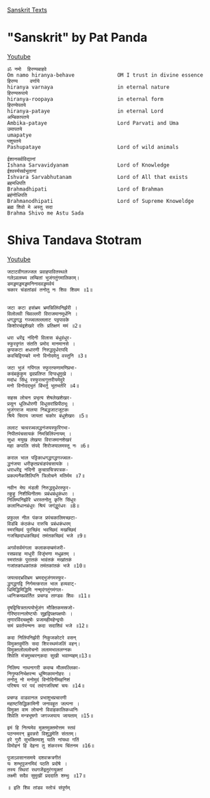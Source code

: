 [Sanskrit Texts](sanskrit-texts.md)
# "Sanskrit" by Pat Panda
  [Youtube](https://www.youtube.com/watch?v=Z1Z6tww61DA&list=PLo4qIQPKyBJ8P09Tp1FzmlyknJOu9XScQ&index=1)

	ॐ नमो  हिरण्यबाहवे  
	Om namo hiranya-behave				OM I trust in divine essence
	हिरण्य	  वर्णाये 
	hiranya varnaya						in eternal nature
	हिरण्यरूपाये 
	hiranya-roopaya						in eternal form
	हिरण्येपतये 
	hiranya-pataye						in eternal Lord
	अम्बिकापतये 
	Ambika-pataye						Lord Parvati and Uma
	उमापतये
	umapatye
	पशुपतये
	Pashupataye 						Lord of wild animals
	
	ईशानसर्वविद्यानां		
	Ishana Sarvavidyanam				Lord of Knowledge
	ईश्वर्स्यसर्वभूतानां
	Ishvara Sarvabhutanam				Lord of All that exists
	ब्रहमधिपति
	Brahmadhipati						Lord of Brahman
	ब्रहंणोधिपति
	Brahmanodhipati						Lord of Supreme Knoweldge
	ब्रह्म शिवो मे अस्तु सदा 
	Brahma Shivo me Astu Sada 
	



# Shiva Tandava Stotram
   [Youtube](https://www.youtube.com/watch?v=hMBKmQEPNzI)
	
	जटाटवीगलज्जल प्रवाहपावितस्थले
	गलेऽवलम्ब्य लम्बितां भुजंगतुंगमालिकाम्‌। 
	डमड्डमड्डमड्डमनिनादवड्डमर्वयं
	चकार चंडतांडवं तनोतु नः शिवः शिवम ॥1॥

 
	जटा कटा हसंभ्रम भ्रमन्निलिंपनिर्झरी ।
	विलोलवी चिवल्लरी विराजमानमूर्धनि ।
	धगद्धगद्ध गज्ज्वलल्ललाट पट्टपावके
	किशोरचंद्रशेखरे रतिः प्रतिक्षणं ममं ॥2॥
	
	धरा धरेंद्र नंदिनी विलास बंधुवंधुर-
	स्फुरदृगंत संतति प्रमोद मानमानसे ।
	कृपाकटा क्षधारणी निरुद्धदुर्धरापदि
	कवचिद्विगम्बरे मनो विनोदमेतु वस्तुनि ॥3॥
 
	जटा भुजं गपिंगल स्फुरत्फणामणिप्रभा-
	कदंबकुंकुम द्रवप्रलिप्त दिग्वधूमुखे ।
	मदांध सिंधु रस्फुरत्वगुत्तरीयमेदुरे
	मनो विनोदद्भुतं बिंभर्तु भूतभर्तरि ॥4॥
 
	सहस्र लोचन प्रभृत्य शेषलेखशेखर-
	प्रसून धूलिधोरणी विधूसरांघ्रिपीठभूः ।
	भुजंगराज मालया निबद्धजाटजूटकः
	श्रिये चिराय जायतां चकोर बंधुशेखरः ॥5॥
 
	ललाट चत्वरज्वलद्धनंजयस्फुरिगभा-
	निपीतपंचसायकं निमन्निलिंपनायम्‌ ।
	सुधा मयुख लेखया विराजमानशेखरं
	महा कपालि संपदे शिरोजयालमस्तू नः ॥6॥
 
	कराल भाल पट्टिकाधगद्धगद्धगज्ज्वल-
	द्धनंजया धरीकृतप्रचंडपंचसायके ।
	धराधरेंद्र नंदिनी कुचाग्रचित्रपत्रक-
	प्रकल्पनैकशिल्पिनि त्रिलोचने मतिर्मम ॥7॥
 
	नवीन मेघ मंडली निरुद्धदुर्धरस्फुर-
	त्कुहु निशीथिनीतमः प्रबंधबंधुकंधरः ।
	निलिम्पनिर्झरि धरस्तनोतु कृत्ति सिंधुरः
	कलानिधानबंधुरः श्रियं जगंद्धुरंधरः ॥8॥ 
 
	प्रफुल्ल नील पंकज प्रपंचकालिमच्छटा-
	विडंबि कंठकंध रारुचि प्रबंधकंधरम्‌
	स्मरच्छिदं पुरच्छिंद भवच्छिदं मखच्छिदं
	गजच्छिदांधकच्छिदं तमंतकच्छिदं भजे ॥9॥
 
	अगर्वसर्वमंगला कलाकदम्बमंजरी-
	रसप्रवाह माधुरी विजृंभणा मधुव्रतम्‌ ।
	स्मरांतकं पुरातकं भावंतकं मखांतकं
	गजांतकांधकांतकं तमंतकांतकं भजे ॥10॥
 
	जयत्वदभ्रविभ्रम भ्रमद्भुजंगमस्फुर-
	द्धगद्धगद्वि निर्गमत्कराल भाल हव्यवाट्-
	धिमिद्धिमिद्धिमि नन्मृदंगतुंगमंगल-
	ध्वनिक्रमप्रवर्तित प्रचण्ड ताण्डवः शिवः ॥11॥
 
	दृषद्विचित्रतल्पयोर्भुजंग मौक्तिकमस्रजो-
	र्गरिष्ठरत्नलोष्टयोः सुहृद्विपक्षपक्षयोः ।
	तृणारविंदचक्षुषोः प्रजामहीमहेन्द्रयोः
	समं प्रवर्तयन्मनः कदा सदाशिवं भजे ॥12॥
 
	कदा निलिंपनिर्झरी निकुजकोटरे वसन्‌
	विमुक्तदुर्मतिः सदा शिरःस्थमंजलिं वहन्‌।
	विमुक्तलोललोचनो ललामभाललग्नकः
	शिवेति मंत्रमुच्चरन्‌कदा सुखी भवाम्यहम्‌॥13॥
 
	निलिम्प नाथनागरी कदम्ब मौलमल्लिका-
	निगुम्फनिर्भक्षरन्म धूष्णिकामनोहरः ।
	तनोतु नो मनोमुदं विनोदिनींमहनिशं
	परिश्रय परं पदं तदंगजत्विषां चयः ॥14॥
 
	प्रचण्ड वाडवानल प्रभाशुभप्रचारणी
	महाष्टसिद्धिकामिनी जनावहूत जल्पना ।
	विमुक्त वाम लोचनो विवाहकालिकध्वनिः
	शिवेति मन्त्रभूषगो जगज्जयाय जायताम्‌ ॥15॥
 
	इमं हि नित्यमेव मुक्तमुक्तमोत्तम स्तवं
	पठन्स्मरन्‌ ब्रुवन्नरो विशुद्धमेति संततम्‌।
	हरे गुरौ सुभक्तिमाशु याति नांयथा गतिं
	विमोहनं हि देहना तु शंकरस्य चिंतनम ॥16॥
 
	पूजाऽवसानसमये दशवक्रत्रगीतं
	यः शम्भूपूजनमिदं पठति प्रदोषे ।
	तस्य स्थिरां रथगजेंद्रतुरंगयुक्तां
	लक्ष्मी सदैव सुमुखीं प्रददाति शम्भुः ॥17॥
 
	॥ इति शिव तांडव स्तोत्रं संपूर्णम्

# 